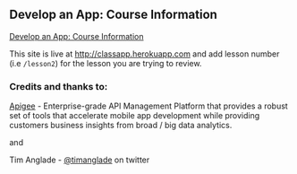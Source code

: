 ## Develop an App: Course Information

[Develop an App: Course Information](http://apigee.com/about/learn/develop-app-course-information)

This site is live at http://classapp.herokuapp.com and add lesson number (i.e `/lesson2`) for the lesson you are trying to review.


### Credits and thanks to:

[Apigee](http://apigee.com/) - Enterprise-grade API Management Platform that provides a robust set of tools that accelerate mobile app development while providing customers business insights from broad / big data analytics.

and

Tim Anglade - [@timanglade](https://twitter.com/timanglade) on twitter
